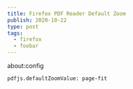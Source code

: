 ```yaml
---
title: Firefox PDF Reader Default Zoom
publish: 2020-10-22
type: post
tags:
  - firefox
  - foobar
---
```


about:config

```
pdfjs.defaultZoomValue: page-fit
```
<!-- more -->
